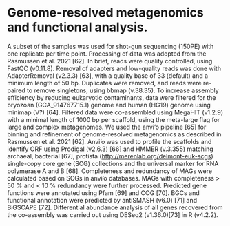 # Genome-resolved metagenomics and functional analysis. 

A subset of the samples was used for shot-gun sequencing (150PE) with one replicate per time point. Processing of data was adopted from the Rasmussen et al. 2021 [62]. In brief, reads were quality controlled, using FastQC (v0.11.8). Removal of adapters and low-quality reads was done with AdapterRemoval (v2.3.3) [63], with a quality base of 33 (default) and a minimum length of 50 bp. Duplicates were removed, and reads were re-paired to remove singletons, using bbmap (v.38.35). To increase assembly efficiency by reducing eukaryotic contaminants, data were filtered for the bryozoan (GCA_914767715.1) genome and human (HG19) genome using minimap (V?) [64]. Filtered data were co-assembled using MegaHIT (v1.2.9) with a minimal length of 1000 bp per scaffold, using the meta-large flag for large and complex metagenomes. We used the anvi’o pipeline [65] for binning and refinement of genome-resolved metagenomics as described in Rasmussen et al. 2021 [62]. Anvi’o was used to profile the scaffolds and identify ORF using Prodigal (v2.6.3) [66] and HMMER (v.3.355) matching archaeal, bacterial [67], protista (http://merenlab.org/delmont-euk-scgs) single-copy core gene (SCG) collections and the universal marker for RNA polymerase A and B [68]. Completeness and redundancy of MAGs were calculated based on SCGs in anvi’o databases. MAGs with completeness > 50 % and < 10 % redundancy were further processed. Predicted gene functions were annotated using Pfam [69] and COG [70]. BGCs and functional annotation were predicted by antiSMASH (v6.0) [71] and BiGSCAPE [72]. Differential abundance analysis of all genes recovered from the co-assembly was carried out using DESeq2 (v1.36.0)[73] in R (v4.2.2).
